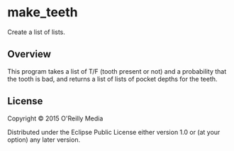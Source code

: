 # make_teeth

Create a list of lists.

## Overview

This program takes a list of T/F (tooth present or not) and a probability that the tooth is bad, and returns a list of lists of pocket depths for the teeth.

## License

Copyright © 2015 O'Reilly Media

Distributed under the Eclipse Public License either version 1.0 or (at your option) any later version.
